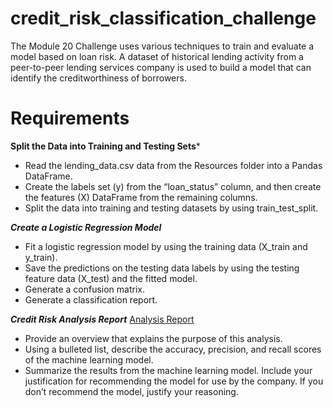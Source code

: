 # credit_risk_classification_challenge
The Module 20 Challenge uses various techniques to train and evaluate a model based on loan risk. A dataset of historical lending activity from a peer-to-peer lending services company is used to build a model that can identify the creditworthiness of borrowers.

# Requirements

**Split the Data into Training and Testing Sets***
- Read the lending_data.csv data from the Resources folder into a Pandas DataFrame.
- Create the labels set (y) from the “loan_status” column, and then create the features (X) DataFrame from the remaining columns.
- Split the data into training and testing datasets by using train_test_split.

***Create a Logistic Regression Model***
- Fit a logistic regression model by using the training data (X_train and y_train).
- Save the predictions on the testing data labels by using the testing feature data (X_test) and the fitted model.
- Generate a confusion matrix.
- Generate a classification report.

***Credit Risk Analysis Report*** [Analysis Report](credit_risk_analysis.md)
- Provide an overview that explains the purpose of this analysis.
- Using a bulleted list, describe the accuracy, precision, and recall scores of the machine learning model.
- Summarize the results from the machine learning model. Include your justification for recommending the model for use by the company. If you don’t recommend the model, justify your reasoning.
